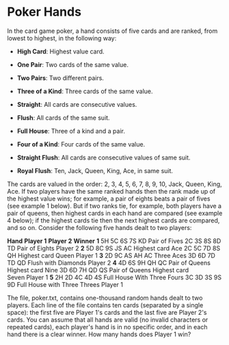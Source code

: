 # Poker Hands

In the card game poker, a hand consists of five cards and are ranked, from lowest to highest, in the following way:
- **High Card**: Highest value card.

- **One Pair**: Two cards of the same value.

- **Two Pairs**: Two different pairs.

- **Three of a Kind**: Three cards of the same value.

- **Straight**: All cards are consecutive values.

- **Flush**: All cards of the same suit.

- **Full House**: Three of a kind and a pair.

- **Four of a Kind**: Four cards of the same value.

- **Straight Flush**: All cards are consecutive values of same suit.

- **Royal Flush**: Ten, Jack, Queen, King, Ace, in same suit.

The cards are valued in the order:
2, 3, 4, 5, 6, 7, 8, 9, 10, Jack, Queen, King, Ace.
If two players have the same ranked hands then the rank made up of the highest value wins; for example, a pair of eights beats a pair of fives (see example 1 below). But if two ranks tie, for example, both players have a pair of queens, then highest cards in each hand are compared (see example 4 below); if the highest cards tie then the next highest cards are compared, and so on.
Consider the following five hands dealt to two players:

**Hand** **Player 1** **Player 2** **Winner**
**1** 5H 5C 6S 7S KD
Pair of Fives 2C 3S 8S 8D TD
Pair of Eights Player 2
**2** 5D 8C 9S JS AC
Highest card Ace 2C 5C 7D 8S QH
Highest card Queen Player 1
**3** 2D 9C AS AH AC
Three Aces 3D 6D 7D TD QD
Flush  with Diamonds Player 2
**4** 4D 6S 9H QH QC
Pair of Queens
Highest card Nine 3D 6D 7H QD QS
Pair of Queens
Highest card Seven Player 1
**5** 2H 2D 4C 4D 4S
Full House
With Three Fours 3C 3D 3S 9S 9D
Full House
with Three Threes Player 1

The file, poker.txt, contains one-thousand random hands dealt to two players. Each line of the file contains ten cards (separated by a single space): the first five are Player 1's cards and the last five are Player 2's cards. You can assume that all hands are valid (no invalid characters or repeated cards), each player's hand is in no specific order, and in each hand there is a clear winner.
How many hands does Player 1 win?